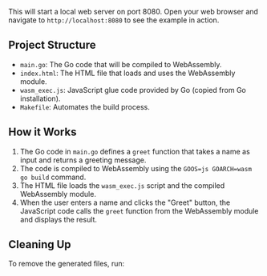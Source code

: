 
This will start a local web server on port 8080. Open your web browser and navigate to `http://localhost:8080` to see the example in action.

## Project Structure

- `main.go`: The Go code that will be compiled to WebAssembly.
- `index.html`: The HTML file that loads and uses the WebAssembly module.
- `wasm_exec.js`: JavaScript glue code provided by Go (copied from Go installation).
- `Makefile`: Automates the build process.

## How it Works

1. The Go code in `main.go` defines a `greet` function that takes a name as input and returns a greeting message.
2. The code is compiled to WebAssembly using the `GOOS=js GOARCH=wasm go build` command.
3. The HTML file loads the `wasm_exec.js` script and the compiled WebAssembly module.
4. When the user enters a name and clicks the "Greet" button, the JavaScript code calls the `greet` function from the WebAssembly module and displays the result.

## Cleaning Up

To remove the generated files, run:


